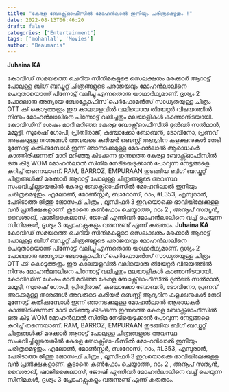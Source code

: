 ```yaml
---
title: "കേരള ബോക്സ്‌ഓഫീസിൽ മോഹൻലാൽ ഇനിയും ചരിത്രമെഴുതും !"
date: 2022-08-13T06:46:20
draft: false
categories: ["Entertainment"]
tags: ['mohanlal', 'Movies']
author: "Beaumaris"
---
```


<strong>Juhaina KA</strong>

കോവിഡ് സമയത്തെ ചെറിയ സിനിമകളുടെ സെലക്ഷനും മരക്കാർ ആറാട്ട് പോലുള്ള ബിഗ് ബഡ്ജറ്റ് ചിത്രങ്ങളുടെ പരാജയവും മോഹൻലാലിനെ ചെറുതായൊന്ന് പിന്നോട്ട് വലിച്ചു എന്നതൊരു യാഥാർഥ്യമാണ്. ദൃശ്യം 2 പോലൊരു അന്യായ ബോക്സോഫീസ് പെർഫോമൻസ് സാധ്യതയുള്ള ചിത്രം OTT ക്ക് കൊടുത്തതും ഈ കാലയളവിൽ വലിയൊരു തിയേറ്റർ വിജയത്തിൽ നിന്നും മോഹൻലാലിനെ പിന്നോട്ട് വലിച്ചതും മലയാളികൾ കാണാനിടയായി. കോവിഡിന് ശേഷം മാറി മറിഞ്ഞ കേരള ബോക്സ്ഓഫീസിൽ ദുൽഖർ സൽമാൻ, മമ്മൂട്ടി, സുരേഷ് ഗോപി, പ്രിത്വിരാജ്, കുഞ്ചാക്കോ ബോബൻ, ടോവിനോ, പ്രണവ് അടക്കമുള്ള താരങ്ങൾ അവരുടെ കരിയർ ബെസ്റ്റ് ആദ്യദിന കളക്ഷനുകൾ നേടി മുന്നോട്ട് കുതിക്കുമ്പോൾ ഇന്ന് ഞാനടക്കമുള്ള മോഹൻലാൽ ആരാധകർ കാത്തിരിക്കുന്നത് മാറി മറിഞ്ഞു കിടക്കുന്ന ഇന്നത്തെ കേരള ബോക്സ്‌ഓഫീസിൽ ഒരു കിടു WOM മോഹൻലാൽ സിനിമ നേടിയെടുക്കാൻ പോവുന്ന നേട്ടങ്ങളെ കുറിച്ച് തന്നെയാണ്. RAM, BARROZ, EMPURAAN തുടങ്ങിയ ബിഗ് ബഡ്ജറ്റ് ചിത്രങ്ങൾക്ക് മരക്കാർ ആറാട്ട് പോലുള്ള ചിത്രങ്ങളുടെ അവസ്ഥ സംഭവിച്ചില്ലയെങ്കിൽ കേരള ബോക്സ്‌ഓഫീസിൽ മോഹൻലാൽ ഇനിയും ചരിത്രമെഴുതും. എലോൺ, മോൺസ്റ്റർ, ബാറോസ്, റാം, #L353, എമ്പുരാൻ, പേരിടാത്ത ജീത്തു ജോസഫ് ചിത്രം , ലൂസിഫർ 3 ഇവയൊക്കെ ഭാവിയിലേക്കുള്ള വൻ പ്രതീക്ഷകളാണ്. കൂടാതെ കൺഫോം ചെയ്യാത്ത, റാം 2 , അനൂപ് സത്യൻ, വൈശാഖ്, ഷാജികൈലാസ്, ജോഷി എന്നിവർ മോഹൻലാലിനെ വച്ച് ചെയുന്ന സിനിമകൾ, ദൃശ്യം 3 പ്രോഹക്റ്റുകളും വരുന്നുണ്ട് എന്ന് കരുതാം.
**Juhaina KA** കോവിഡ് സമയത്തെ ചെറിയ സിനിമകളുടെ സെലക്ഷനും മരക്കാർ ആറാട്ട് പോലുള്ള ബിഗ് ബഡ്ജറ്റ് ചിത്രങ്ങളുടെ പരാജയവും മോഹൻലാലിനെ ചെറുതായൊന്ന് പിന്നോട്ട് വലിച്ചു എന്നതൊരു യാഥാർഥ്യമാണ്. ദൃശ്യം 2 പോലൊരു അന്യായ ബോക്സോഫീസ് പെർഫോമൻസ് സാധ്യതയുള്ള ചിത്രം OTT ക്ക് കൊടുത്തതും ഈ കാലയളവിൽ വലിയൊരു തിയേറ്റർ വിജയത്തിൽ നിന്നും മോഹൻലാലിനെ പിന്നോട്ട് വലിച്ചതും മലയാളികൾ കാണാനിടയായി. കോവിഡിന് ശേഷം മാറി മറിഞ്ഞ കേരള ബോക്സ്ഓഫീസിൽ ദുൽഖർ സൽമാൻ, മമ്മൂട്ടി, സുരേഷ് ഗോപി, പ്രിത്വിരാജ്, കുഞ്ചാക്കോ ബോബൻ, ടോവിനോ, പ്രണവ് അടക്കമുള്ള താരങ്ങൾ അവരുടെ കരിയർ ബെസ്റ്റ് ആദ്യദിന കളക്ഷനുകൾ നേടി മുന്നോട്ട് കുതിക്കുമ്പോൾ ഇന്ന് ഞാനടക്കമുള്ള മോഹൻലാൽ ആരാധകർ കാത്തിരിക്കുന്നത് മാറി മറിഞ്ഞു കിടക്കുന്ന ഇന്നത്തെ കേരള ബോക്സ്‌ഓഫീസിൽ ഒരു കിടു WOM മോഹൻലാൽ സിനിമ നേടിയെടുക്കാൻ പോവുന്ന നേട്ടങ്ങളെ കുറിച്ച് തന്നെയാണ്. RAM, BARROZ, EMPURAAN തുടങ്ങിയ ബിഗ് ബഡ്ജറ്റ് ചിത്രങ്ങൾക്ക് മരക്കാർ ആറാട്ട് പോലുള്ള ചിത്രങ്ങളുടെ അവസ്ഥ സംഭവിച്ചില്ലയെങ്കിൽ കേരള ബോക്സ്‌ഓഫീസിൽ മോഹൻലാൽ ഇനിയും ചരിത്രമെഴുതും. എലോൺ, മോൺസ്റ്റർ, ബാറോസ്, റാം, #L353, എമ്പുരാൻ, പേരിടാത്ത ജീത്തു ജോസഫ് ചിത്രം , ലൂസിഫർ 3 ഇവയൊക്കെ ഭാവിയിലേക്കുള്ള വൻ പ്രതീക്ഷകളാണ്. കൂടാതെ കൺഫോം ചെയ്യാത്ത, റാം 2 , അനൂപ് സത്യൻ, വൈശാഖ്, ഷാജികൈലാസ്, ജോഷി എന്നിവർ മോഹൻലാലിനെ വച്ച് ചെയുന്ന സിനിമകൾ, ദൃശ്യം 3 പ്രോഹക്റ്റുകളും വരുന്നുണ്ട് എന്ന് കരുതാം.
